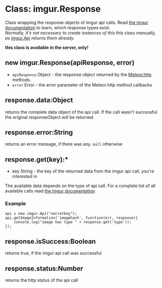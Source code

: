 # Class: imgur.Response

Class wrapping the response objects of imgur api calls. Read [the imgur documentation](http://api.imgur.com/models) 
to learn, which response types exist.   
*Normally, it's not necessary to create instances of this this class manually, as [imgur.Api](Api.html) returns 
them already.*

**this class is available in the server, only!**

## new imgur.Response(apiResponse, error)

* `apiResponse` Object - the response object returned by the [Meteor.http](http://docs.meteor.com/#meteor_http) 
methods.
* `error` Error - the error parameter of the Meteor.http method callbacks

## response.data:Object

returns the complete data object of the api call. If the call wasn't successful the original responseObject will be 
returned.

## response.error:String
 
returns an error message, if there was any. `null` otherwise

## response.get(key):*

* key String - the key of the returned data from the imgur api call, you're interested in

The available data depends on the type of api call. For a complete list of all available calls read [the imgur 
documentation](http://api.imgur.com/models)
### Example

    api = new imgur.Api("secretkey");
    api.getImageInformation('imagehash', function(err, response){
        console.log("image has type " + response.get('type'));
    });
    
## response.isSuccess:Boolean

returns true, if the imgur api call was successful

## response.status:Number

returns the http status of the api call
  
